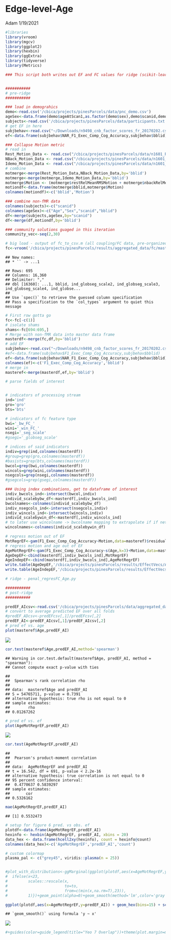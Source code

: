 Edge-level-Age
================
Adam
1/19/2021

``` r
#libraries
library(vroom)
library(mgcv)
library(ggplot2)
library(hexbin)
library(ggExtra)
library(tidyverse)
library(Metrics)
```

``` r
### This script both writes out EF and FC values for ridge (scikit-learn), and reads the resulting predictions back in for visualization


###########
# pre-ridge
###########
```

``` r
### load in demograhics
demo<-read.csv('/cbica/projects/pinesParcels/data/pnc_demo.csv')
ageSex<-data.frame(demo$ageAtScan1,as.factor(demo$sex),demo$scanid,demo$bblid)
subjects<-read.csv('/cbica/projects/pinesParcels/data/participants.txt',header = F)
# get EF in here
subjbehav<-read.csv("~/Downloads/n9498_cnb_factor_scores_fr_20170202.csv")
ef<-data.frame(subjbehav$NAR_F1_Exec_Comp_Cog_Accuracy,subjbehav$bblid)

### Collapse Motion metric 
# read in
Rest_Motion_Data <- read.csv("/cbica/projects/pinesParcels/data/n1601_RestQAData_20170714.csv")
NBack_Motion_Data <- read.csv("/cbica/projects/pinesParcels/data/n1601_NBACKQAData_20181001.csv")
Idemo_Motion_Data <- read.csv("/cbica/projects/pinesParcels/data/n1601_idemo_FinalQA_092817.csv")
# combine
motmerge<-merge(Rest_Motion_Data,NBack_Motion_Data,by='bblid')
motmerge<-merge(motmerge,Idemo_Motion_Data,by='bblid')
motmerge$Motion <- (motmerge$restRelMeanRMSMotion + motmerge$nbackRelMeanRMSMotion + motmerge$idemoRelMeanRMSMotion)/3;
motiondf<-data.frame(motmerge$bblid,motmerge$Motion)
colnames(motiondf)<-c('bblid','Motion')

### combine non-fMR data
colnames(subjects)<-c("scanid")
colnames(ageSex)<-c("Age","Sex","scanid","bblid")
df<-merge(subjects,ageSex,by="scanid")
df<-merge(df,motiondf,by='bblid')

### community solutions guaged in this iteration
community_vec<-seq(2,30)

# big load - output of fc_to_csv.m (all coupling/FC data, pre-organized)
fc<-vroom('/cbica/projects/pinesParcels/results/aggregated_data/fc/master_fcfeats_rounded.csv')
```

    ## New names:
    ## * `` -> ...1

    ## Rows: 695
    ## Columns: 16,360
    ## Delimiter: ","
    ## dbl [16360]: ...1, bblid, ind_globseg_scale2, ind_globseg_scale3, ind_globseg_scale4, ind_globse...
    ## 
    ## Use `spec()` to retrieve the guessed column specification
    ## Pass a specification to the `col_types` argument to quiet this message

``` r
# First row gotta go
fc<-fc[-c(1)]
# isolate shams
shams<-fc[694:695,]
# Merge with non-fMR data into master data frame
masterdf<-merge(fc,df,by='bblid')
# add EF
subjbehav<-read.csv("~/Downloads/n9498_cnb_factor_scores_fr_20170202.csv")
#ef<-data.frame(subjbehav$F1_Exec_Comp_Cog_Accuracy,subjbehav$bblid)
ef<-data.frame(subjbehav$NAR_F1_Exec_Comp_Cog_Accuracy,subjbehav$bblid)
colnames(ef)<-c('F1_Exec_Comp_Cog_Accuracy','bblid')
# merge in
masteref<-merge(masterdf,ef,by='bblid')
```

``` r
# parse fields of interest 


# indicators of processing stream
ind='ind'
gro='gro'
bts='bts'

# indicators of fc feature type
bwi='_bw_FC_'
wini='_win_FC_'
nsegi='_seg_scale'
#gsegi='_globseg_scale'

# indices of said indicators
indiv=grep(ind,colnames(masterdf))
#group=grep(gro,colnames(masterdf))
#basists=grep(bts,colnames(masterdf))
bwcol=grep(bwi,colnames(masterdf))
wincols=grep(wini,colnames(masterdf))
nsegcols=grep(nsegi,colnames(masterdf))
#gsegcols=grep(gsegi,colnames(masterdf))

### Using index combinations, get to dataframe of interest
indiv_bwcols_ind<-intersect(bwcol,indiv)
individ_scalebybw_df<-masterdf[,indiv_bwcols_ind]
bwcolnames<-colnames(individ_scalebybw_df)
indiv_nsegcols_ind<-intersect(nsegcols,indiv)
indiv_wincols_ind<-intersect(wincols,indiv)
individ_scalebywin_df<-masterdf[,indiv_wincols_ind]
# to later use wincolname -> bwcolname mapping to extrapolate if if network is unimodal or transmodal along bwcol indices
wincolnames<-colnames(individ_scalebywin_df)
```

``` r
# regress motion out of EF
MotRegrEF<-gam(F1_Exec_Comp_Cog_Accuracy~Motion,data=masteref)$residuals
# regress motion and age out of EF
AgeMotRegrEF<-gam(F1_Exec_Comp_Cog_Accuracy~s(Age,k=3)+Motion,data=masteref)$residuals
AgeDepEF<-cbind(masterdf[,indiv_bwcols_ind],MotRegrEF)
AgeIndepEF<-cbind(masterdf[,indiv_bwcols_ind],AgeMotRegrEF)
write.table(AgeDepEF,'/cbica/projects/pinesParcels/results/EffectVecs/AgeDepEF',sep=',', col.names = F,quote = F,row.names=F)
write.table(AgeIndepEF,'/cbica/projects/pinesParcels/results/EffectVecs/AgeIndepEF',sep=',', col.names = F,quote = F,row.names=F)
```

``` r
# ridge - penal_regresFC_Age.py 
```

``` r
###########
# post-ridge
###########
```

``` r
predEF_AIcsv<-read.csv('/cbica/projects/pinesParcels/data/aggregated_data/SubjPreds_AI.csv',header=F)
# convert to average predicted EF over all folds
#predEF_ADcsv<-predEFcsv[,1]/predEFcsv[,2]
predEF_AI<-predEF_AIcsv[,1]/predEF_AIcsv[,2]
# pred ef vs. age
plot(masteref$Age,predEF_AI)
```

![](Edge-level-EF_files/figure-markdown_github/unnamed-chunk-8-1.png)

``` r
cor.test(masteref$Age,predEF_AI,method='spearman')
```

    ## Warning in cor.test.default(masteref$Age, predEF_AI, method = "spearman"):
    ## Cannot compute exact p-value with ties

    ## 
    ##  Spearman's rank correlation rho
    ## 
    ## data:  masteref$Age and predEF_AI
    ## S = 54765711, p-value = 0.7391
    ## alternative hypothesis: true rho is not equal to 0
    ## sample estimates:
    ##        rho 
    ## 0.01267262

``` r
# pred ef vs. ef
plot(AgeMotRegrEF,predEF_AI)
```

![](Edge-level-EF_files/figure-markdown_github/unnamed-chunk-8-2.png)

``` r
cor.test(AgeMotRegrEF,predEF_AI)
```

    ## 
    ##  Pearson's product-moment correlation
    ## 
    ## data:  AgeMotRegrEF and predEF_AI
    ## t = 16.542, df = 691, p-value < 2.2e-16
    ## alternative hypothesis: true correlation is not equal to 0
    ## 95 percent confidence interval:
    ##  0.4770637 0.5839297
    ## sample estimates:
    ##       cor 
    ## 0.5326162

``` r
mae(AgeMotRegrEF,predEF_AI)
```

    ## [1] 0.5532473

``` r
# setup for figure 6 pred. vs obs. ef
plotdf<-data.frame(AgeMotRegrEF,predEF_AI)
hexinfo <- hexbin(AgeMotRegrEF, predEF_AI, xbins = 20)
data_hex <- data.frame(hcell2xy(hexinfo), count = hexinfo@count)
colnames(data_hex)<-c('AgeMotRegrEF','predEF_AI','count')

# custom colormap
plasma_pal <- c("grey45", viridis::plasma(n = 25))


#plot_with_distributions<-ggMarginal(ggplot(plotdf,aes(x=AgeMotRegrEF,y=predEF_AI)) + geom_hex(bins=15) + scale_fill_viridis_c(option='plasma',rescaler = function(x, to = c(0, 1), from = NULL) {
#  ifelse(x<23,
#         scales::rescale(x,
#                         to=to,
#                         from=c(min(x,na.rm=T),23)),
#         1)})+geom_point(alpha=0)+geom_smooth(method='lm',color='gray')+theme_classic(base_size=40)+th#eme(legend.position = "left") + xlab("Observed") + ylab("Predicted")+ggtitle('Executive Function'))
```

``` r
ggplot(plotdf,aes(x=AgeMotRegrEF,y=predEF_AI)) + geom_hex(bins=15) + scale_fill_gradientn(colors=plasma_pal)+geom_point(alpha=0)+geom_smooth(method='lm',color='black',size=4)+theme_classic(base_size=25)+theme(legend.key.width = unit(2.1,"cm"),legend.position=c(.35,-.27),legend.direction = 'horizontal',plot.margin=margin(b=2.3,t=.1,l=.1,r=.1, unit='cm')) + xlab("Observed") + ylab("Predicted")+ggtitle('Executive Function')
```

    ## `geom_smooth()` using formula 'y ~ x'

![](Edge-level-EF_files/figure-markdown_github/unnamed-chunk-10-1.png)

``` r
#+guides(color=guide_legend(title="Yeo 7 Overlap"))+theme(plot.margin=margin(b=3,t=.1,l=.1,r=.1, unit='cm'), legend.position=c(.42,-.24),legend.direction = "horizontal",legend.title=element_text(size=30),legend.text=element_text(size=30))+geom_smooth(method='gam',formula = y~s(x,k=3),color='black')
```
